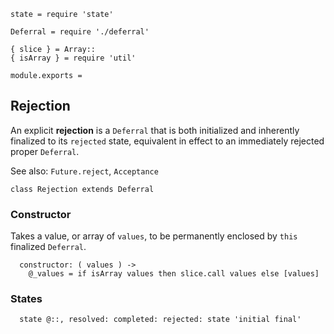     state = require 'state'

    Deferral = require './deferral'

    { slice } = Array::
    { isArray } = require 'util'

    module.exports =



## Rejection

An explicit **rejection** is a `Deferral` that is both initialized and
inherently finalized to its `rejected` state, equivalent in effect to an
immediately rejected proper `Deferral`.

See also: `Future.reject`, `Acceptance`

    class Rejection extends Deferral


### Constructor

Takes a value, or array of `values`, to be permanently enclosed by `this`
finalized `Deferral`.

      constructor: ( values ) ->
        @_values = if isArray values then slice.call values else [values]



### States

      state @::, resolved: completed: rejected: state 'initial final'
